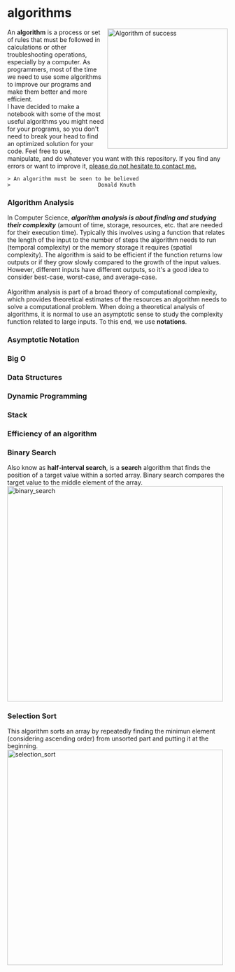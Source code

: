 # algorithms
<img width="275" align="right" alt="Algorithm of success" src="https://user-images.githubusercontent.com/74931024/117683441-5c8e6e80-b1b4-11eb-9571-9f82d40606d4.png">

An **algorithm** is a process or set of rules that must be followed in calculations or other troubleshooting operations, especially by a computer. As programmers, most of the time we need to use some algorithms to improve our programs and make them better and more efficient.<br>
I have decided to make a notebook with some of the most useful algorithms you might need for your programs, so you don't need to break your head to find an optimized solution for your code. Feel free to use, manipulate, and do whatever you want with this repository. If you find any errors or want to improve it, <a href="https://github.com/pgomez-a">please do not hesitate to contact me.</a><br>

    > An algorithm must be seen to be believed
    >                            Donald Knuth

### Algorithm Analysis
In Computer Science, **_algorithm analysis is about finding and studying their complexity_** (amount of time, storage, resources, etc. that are needed for their execution time). Typically this involves using a function that relates the length of the input to the number of steps the algorithm needs to run (temporal complexity) or the memory storage it requires (spatial complexity). The algorithm is said to be efficient if the function returns low outputs or if they grow slowly compared to the growth of the input values. However, different inputs have different outputs, so it's a good idea to consider best-case, worst-case, and average-case.<br>
<br>
Algorithm analysis is part of a broad theory of computational complexity, which provides theoretical estimates of the resources an algorithm needs to solve a computational problem. When doing a theoretical analysis of algorithms, it is normal to use an asymptotic sense to study the complexity function related to large inputs. To this end, we use **notations**. 

### Asymptotic Notation

### Big O

### Data Structures

### Dynamic Programming

### Stack

### Efficiency of an algorithm

### Binary Search
Also know as <b>half-interval search</b>, is a <b>search</b> algorithm that finds the position of a target value within a sorted array. Binary search compares the target value to the middle element of the array.<br>
<img width="493" alt="binary_search" src="https://user-images.githubusercontent.com/74931024/115127964-e2b2fd00-9fda-11eb-86af-b7aeb18ad017.png">


### Selection Sort
This algorithm sorts an array by repeatedly finding the minimun element (considering ascending order) from unsorted part and putting it at the beginning.<br>
<img width="493" alt="selection_sort" src="https://user-images.githubusercontent.com/74931024/115128053-64a32600-9fdb-11eb-86c0-08bfbef7d1cb.png">
